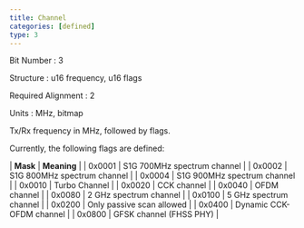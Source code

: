 ```yaml
---
title: Channel
categories: [defined]
type: 3
---
```

Bit Number
: 3

Structure
: u16 frequency, u16 flags

Required Alignment
: 2

Units
: MHz, bitmap

Tx/Rx frequency in MHz, followed by flags.

Currently, the following flags are defined:


| **Mask** | **Meaning** |
| 0x0001 | S1G 700MHz spectrum channel |
| 0x0002 | S1G 800MHz spectrum channel |
| 0x0004 | S1G 900MHz spectrum channel |
| 0x0010 | Turbo Channel |
| 0x0020 | CCK channel |
| 0x0040 | OFDM channel |
| 0x0080 | 2 GHz spectrum channel |
| 0x0100 | 5 GHz spectrum channel |
| 0x0200 | Only passive scan allowed |
| 0x0400 | Dynamic CCK-OFDM channel |
| 0x0800 | GFSK channel (FHSS PHY) |
